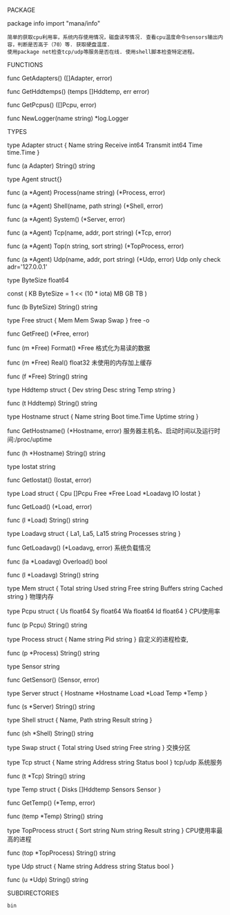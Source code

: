 PACKAGE

package info
    import "mana/info"

    简单的获取cpu利用率，系统内存使用情况，磁盘读写情况. 查看cpu温度命令sensors输出内容，判断是否高于（70）等. 获取硬盘温度.
    使用package net检查tcp/udp等服务是否在线. 使用shell脚本检查特定进程。

FUNCTIONS

func GetAdapters() ([]Adapter, error)

func GetHddtemps() (temps []Hddtemp, err error)

func GetPcpus() ([]Pcpu, error)

func NewLogger(name string) *log.Logger


TYPES

type Adapter struct {
    Name     string
    Receive  int64
    Transmit int64
    Time     time.Time
}

func (a Adapter) String() string

type Agent struct{}

func (a *Agent) Process(name string) (*Process, error)

func (a *Agent) Shell(name, path string) (*Shell, error)

func (a *Agent) System() (*Server, error)

func (a *Agent) Tcp(name, addr, port string) (*Tcp, error)

func (a *Agent) Top(n string, sort string) (*TopProcess, error)

func (a *Agent) Udp(name, addr, port string) (*Udp, error)
    Udp only check adr='127.0.0.1'

type ByteSize float64

const (
    KB ByteSize = 1 << (10 * iota)
    MB
    GB
    TB
)

func (b ByteSize) String() string

type Free struct {
    Mem  Mem
    Swap Swap
}
    free -o

func GetFree() (*Free, error)

func (m *Free) Format() *Free
    格式化为易读的数据

func (m *Free) Real() float32
    未使用的内存加上缓存

func (f *Free) String() string

type Hddtemp struct {
    Dev  string
    Desc string
    Temp string
}

func (t Hddtemp) String() string

type Hostname struct {
    Name   string
    Boot   time.Time
    Uptime string
}

func GetHostname() (*Hostname, error)
    服务器主机名、启动时间以及运行时间:/proc/uptime

func (h *Hostname) String() string

type Iostat string

func GetIostat() (Iostat, error)

type Load struct {
    Cpu  []Pcpu
    Free *Free
    Load *Loadavg
    IO   Iostat
}

func GetLoad() (*Load, error)

func (l *Load) String() string

type Loadavg struct {
    La1, La5, La15 string
    Processes      string
}

func GetLoadavg() (*Loadavg, error)
    系统负载情况

func (la *Loadavg) Overload() bool

func (l *Loadavg) String() string

type Mem struct {
    Total   string
    Used    string
    Free    string
    Buffers string
    Cached  string
}
    物理内存

type Pcpu struct {
    Us float64
    Sy float64
    Wa float64
    Id float64
}
    CPU使用率

func (p Pcpu) String() string

type Process struct {
    Name string
    Pid  string
}
    自定义的进程检查,

func (p *Process) String() string

type Sensor string

func GetSensor() (Sensor, error)

type Server struct {
    Hostname *Hostname
    Load     *Load
    Temp     *Temp
}

func (s *Server) String() string

type Shell struct {
    Name, Path string
    Result     string
}

func (sh *Shell) String() string

type Swap struct {
    Total string
    Used  string
    Free  string
}
    交换分区

type Tcp struct {
    Name    string
    Address string
    Status  bool
}
    tcp/udp 系统服务

func (t *Tcp) String() string

type Temp struct {
    Disks   []Hddtemp
    Sensors Sensor
}

func GetTemp() (*Temp, error)

func (temp *Temp) String() string

type TopProcess struct {
    Sort   string
    Num    string
    Result string
}
    CPU使用率最高的进程

func (top *TopProcess) String() string

type Udp struct {
    Name    string
    Address string
    Status  bool
}

func (u *Udp) String() string


SUBDIRECTORIES

	bin

